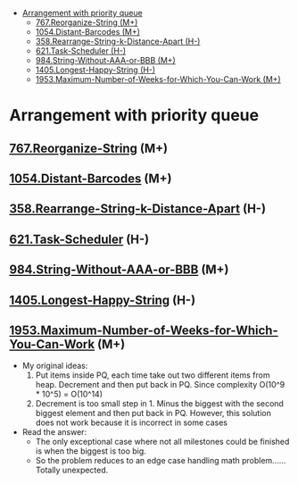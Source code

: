 - [Arrangement with priority queue](#arrangement-with-priority-queue)
  - [767.Reorganize-String \(M+\)](#767reorganize-string-m)
  - [1054.Distant-Barcodes \(M+\)](#1054distant-barcodes-m)
  - [358.Rearrange-String-k-Distance-Apart \(H-\)](#358rearrange-string-k-distance-apart-h-)
  - [621.Task-Scheduler \(H-\)](#621task-scheduler-h-)
  - [984.String-Without-AAA-or-BBB \(M+\)](#984string-without-aaa-or-bbb-m)
  - [1405.Longest-Happy-String \(H-\)](#1405longest-happy-string-h-)
  - [1953.Maximum-Number-of-Weeks-for-Which-You-Can-Work \(M+\)](#1953maximum-number-of-weeks-for-which-you-can-work-m)

# Arrangement with priority queue
## [767.Reorganize-String](https://github.com/wisdompeak/LeetCode/tree/master/Greedy/767.Reorganize-String) \(M+\)  
## [1054.Distant-Barcodes](https://github.com/wisdompeak/LeetCode/tree/master/Greedy/1054.Distant-Barcodes) \(M+\)  
## [358.Rearrange-String-k-Distance-Apart](https://github.com/wisdompeak/LeetCode/tree/master/Priority_Queue/358.Rearrange-String-k-Distance-Apart) \(H-\)  
## [621.Task-Scheduler](https://github.com/wisdompeak/LeetCode/tree/master/Priority_Queue/621.Task-Scheduler) \(H-\)  
## [984.String-Without-AAA-or-BBB](https://github.com/wisdompeak/LeetCode/tree/master/Greedy/984.String-Without-AAA-or-BBB) \(M+\)  
## [1405.Longest-Happy-String](https://github.com/wisdompeak/LeetCode/tree/master/Greedy/1405.Longest-Happy-String) \(H-\)  

## [1953.Maximum-Number-of-Weeks-for-Which-You-Can-Work](https://github.com/wisdompeak/LeetCode/tree/master/Priority_Queue/1953.Maximum-Number-of-Weeks-for-Which-You-Can-Work) \(M+\)
* My original ideas: 
  1. Put items inside PQ, each time take out two different items from heap. Decrement and then put back in PQ. Since complexity O(10^9 * 10^5) = O(10^14)
  2. Decrement is too small step in 1. Minus the biggest with the second biggest element and then put back in PQ. However, this solution does not work because it is incorrect in some cases
* Read the answer: 
  * The only exceptional case where not all milestones could be finished is when the biggest is too big. 
  * So the problem reduces to an edge case handling math problem...... Totally unexpected.